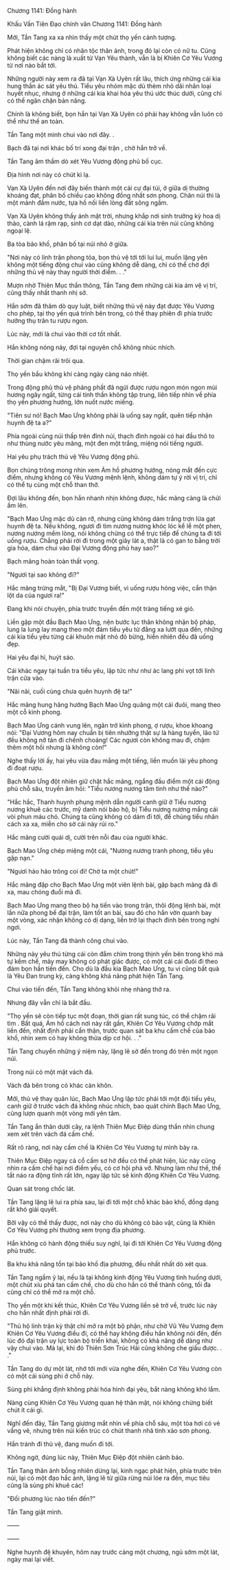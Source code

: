 




Chương 1141: Đồng hành


Khấu Vấn Tiên Đạo chính văn Chương 1141: Đồng hành

Mới, Tần Tang xa xa nhìn thấy một chút thọ yến cảnh tượng.

Phát hiện không chỉ có nhân tộc thân ảnh, trong đó lại còn có nữ tu. Cũng không biết các nàng là xuất từ Vạn Yêu thành, vẫn là bị Khiên Cơ Yêu Vương từ nơi nào bắt tới.

Những người này xem ra đã tại Vạn Xà Uyên rất lâu, thích ứng những cái kia hung thần ác sát yêu thú. Tiểu yêu nhóm mặc dù thèm nhỏ dãi nhân loại huyết nhục, nhưng ở những cái kia khai hóa yêu thú ước thúc dưới, cũng chỉ có thể ngăn chặn bản năng.

Chính là không biết, bọn hắn tại Vạn Xà Uyên có phải hay không vẫn luôn có thể như thế an toàn.

Tần Tang một mình chui vào nơi đây. .

Bạch đã tại nơi khác bố trí xong đại trận , chờ hắn trở về.

Tần Tang âm thầm dò xét Yêu Vương động phủ bố cục.

Địa hình nơi này có chút kì lạ.

Vạn Xà Uyên đến nơi đây biến thành một cái cự đại túi, ở giữa dị thường khoáng đạt, phân bố chiều cao không đồng nhất sơn phong. Chân núi thì là một mảnh đầm nước, tựa hồ nối liền lòng đất sông ngầm.

Vạn Xà Uyên không thấy ánh mặt trời, nhưng khắp nơi sinh trưởng kỳ hoa dị thảo, cành lá rậm rạp, sinh cơ dạt dào, những cái kia trên núi cũng không ngoại lệ.

Ba tòa bảo khố, phân bố tại núi nhỏ ở giữa.

"Nơi này có linh trận phong tỏa, bọn thủ vệ tới tới lui lui, muốn lặng yên không một tiếng động chui vào cũng không dễ dàng, chỉ có thể chờ đợi những thủ vệ này thay người thời điểm. . ."

Mượn nhờ Thiên Mục thần thông, Tần Tang đem những cái kia ám vệ vị trí, cũng thấy nhất thanh nhị sở.

Hắn sớm đã thăm dò quy luật, biết những thủ vệ này đạt được Yêu Vương cho phép, tại thọ yến quá trình bên trong, có thể thay phiên đi phía trước hưởng thụ trân tu rượu ngon.

Lúc này, mới là chui vào thời cơ tốt nhất.

Hắn không nóng nảy, đợi tại nguyên chỗ không nhúc nhích.

Thời gian chậm rãi trôi qua.

Thọ yến bầu không khí càng ngày càng náo nhiệt.

Trong động phủ thủ vệ phảng phất đã ngửi được rượu ngon món ngon mùi hương ngây ngất, từng cái tinh thần không tập trung, liên tiếp nhìn về phía thọ yến phương hướng, lớn nuốt nước miếng.

"Tiên sư nó! Bạch Mao Ưng không phải là uống say ngất, quên tiếp nhận huynh đệ ta a?"

Phía ngoài cùng núi thấp trên đỉnh núi, thạch đình ngoài có hai đầu thô to như thùng nước yêu mãng, một đen một trắng, miệng nói tiếng người.

Hai yêu phụ trách thủ vệ Yêu Vương động phủ.

Bọn chúng trông mong nhìn xem Ám hồ phương hướng, nóng mắt đến cực điểm, nhưng không có Yêu Vương mệnh lệnh, không dám tự ý rời vị trí, chỉ có thể tụ cùng một chỗ than thở.

Đợi lâu không đến, bọn hắn nhanh nhịn không được, hắc mãng càng là chửi ầm lên.

"Bạch Mao Ưng mặc dù càn rỡ, nhưng cũng không dám trắng trợn lừa gạt huynh đệ ta. Nếu không, ngươi đi tìm nương nương khóc lóc kể lể một phen, nương nương mềm lòng, nói không chừng có thể trực tiếp để chúng ta đi tới uống rượu. Chẳng phải rời đi trong một giây lát a, thật là có gan to bằng trời gia hỏa, dám chui vào Đại Vương động phủ hay sao?"

Bạch mãng hoàn toàn thất vọng.

"Ngươi tại sao không đi?"

Hắc mãng trừng mắt, "Bị Đại Vương biết, vì uống rượu hỏng việc, cẩn thận lột da của ngươi ra!"

Đang khi nói chuyện, phía trước truyền đến một tràng tiếng xé gió.

Liền gặp một đầu Bạch Mao Ưng, nện bước lục thân không nhận bộ pháp, lung la lung lay mang theo một đám tiểu yêu từ đằng xa lướt qua đến, những cái kia tiểu yêu từng cái khuôn mặt nhỏ đỏ bừng, hiển nhiên đều đã uống đẹp.

Hai yêu đại hỉ, huýt sáo.

Cái khác ngay tại tuần tra tiểu yêu, lập tức như như ác lang phi vọt tới linh trận cửa vào.

"Nãi nãi, cuối cùng chưa quên huynh đệ ta!"

Hắc mãng hung hăng hướng Bạch Mao Ưng quăng một cái đuôi, mang theo một cỗ kình phong.

Bạch Mao Ưng cánh vung lên, ngăn trở kình phong, ợ rượu, khoe khoang nói: "Đại Vương hôm nay chuẩn bị tiên nhưỡng thật sự là hàng tuyển, lão tử đều không nỡ tán đi chếnh choáng! Các ngươi còn không mau đi, chậm thêm một hồi nhưng là không còn!"

Nghe thấy lời ấy, hai yêu vừa đau mắng một tiếng, liền muốn lái yêu phong đi đoạt rượu.

Bạch Mao Ưng đột nhiên giữ chặt hắc mãng, ngẩng đầu điểm một cái động phủ chỗ sâu, truyền âm hỏi: "Tiểu nương nương tâm tình như thế nào?"

"Hắc hắc, Thanh huynh phụng mệnh dẫn người canh giữ ở Tiểu nương nương khuê các trước, mỹ danh nói bảo hộ, bị Tiểu nương nương mắng cái vòi phun máu chó. Chúng ta cũng không có dám đi tới, để chúng tiểu nhân cách xa xa, miễn cho sờ cái này rủi ro."

Hắc mãng cười quái dị, cười trên nỗi đau của người khác.

Bạch Mao Ưng chép miệng một cái, "Nương nương tranh phong, tiểu yêu gặp nạn."

"Ngươi hảo hảo trông coi đi! Chờ ta một chút!"

Hắc mãng đập cho Bạch Mao Ưng một viên lệnh bài, gặp bạch mãng đã đi xa, mau chóng đuổi mà đi.

Bạch Mao Ưng mang theo bộ hạ tiến vào trong trận, thôi động lệnh bài, một lần nữa phong bế đại trận, làm tốt an bài, sau đó cho hắn vờn quanh bay một vòng, xác nhận không có dị dạng, liền trở lại thạch đình bên trong nghỉ ngơi.

Lúc này, Tần Tang đã thành công chui vào.

Những này yêu thú từng cái còn đắm chìm trong thịnh yến bên trong khó mà tự kềm chế, mảy may không có phát giác được, có một cái cái đuôi đi theo đám bọn hắn tiến đến. Cho dù là đầu kia Bạch Mao Ưng, tu vi cũng bất quá là Yêu Đan trung kỳ, càng không khả năng phát hiện Tần Tang.

Chui vào tiến đến, Tần Tang không khỏi nhẹ nhàng thở ra.

Nhưng đây vẫn chỉ là bắt đầu.

"Thọ yến sẽ còn tiếp tục một đoạn, thời gian rất sung túc, có thể chậm rãi tìm . Bất quá, Ám hồ cách nơi này rất gần, Khiên Cơ Yêu Vương chớp mắt liền đến, nhất định phải cẩn thận, trước quan sát ba khu cấm chế của bảo khố, nhìn xem có hay không thừa dịp cơ hội. . ."

Tần Tang chuyển những ý niệm này, lặng lẽ sờ đến trong đó trên một ngọn núi.

Trong núi có một mặt vách đá.

Vách đá bên trong có khác càn khôn.

Mới, thủ vệ thay quân lúc, Bạch Mao Ưng lập tức phái tới một đội tiểu yêu, canh giữ ở trước vách đá không nhúc nhích, bao quát chính Bạch Mao Ưng, cũng lượn quanh một vòng mới yên tâm.

Tần Tang ẩn thân dưới cây, ra lệnh Thiên Mục Điệp dùng thần nhìn chung xem xét trên vách đá cấm chế.

Rất rõ ràng, nơi này cấm chế là Khiên Cơ Yêu Vương tự mình bày ra.

Thiên Mục Điệp ngay cả cổ cấm sơ hở đều có thể phát hiện, lúc này cũng nhìn ra cấm chế hai nơi điểm yếu, có cơ hội phá vỡ. Nhưng làm như thế, thế tất náo ra động tĩnh rất lớn, ngay lập tức sẽ kinh động Khiên Cơ Yêu Vương.

Quan sát trong chốc lát.

Tần Tang lặng lẽ lui ra phía sau, lại đi tới một chỗ khác bảo khố, đồng dạng rất khó giải quyết.

Bởi vậy có thể thấy được, nơi này cho dù không có bảo vật, cũng là Khiên Cơ Yêu Vương phi thường xem trọng địa phương.

Hắn không có hành động thiếu suy nghĩ, lại đi tới Khiên Cơ Yêu Vương động phủ trước.

Ba khu khả năng tồn tại bảo khố địa phương, đều nhất nhất dò xét qua.

Tần Tang ngầm ỷ lại, nếu là tại không kinh động Yêu Vương tình huống dưới, một chút xíu phá tan cấm chế, cho dù cho hắn có thể thành công, tối đa cũng chỉ có thể mở ra một chỗ.

Thọ yến một khi kết thúc, Khiên Cơ Yêu Vương liền sẽ trở về, trước lúc này cho hắn nhất định phải rời đi.

"Thủ hộ linh trận kỳ thật chỉ mở ra một bộ phận, như chờ Vũ Yêu Vương đem Khiên Cơ Yêu Vương điều đi, có thể hay không điều hắn không nói đến, đến lúc đó đại trận uy lực toàn bộ triển khai, không có khả năng dễ dàng như vậy chui vào. Mà lại, khi đó Thiên Sơn Trúc Hải cũng không che giấu được. . ."

Tần Tang do dự một lát, nhớ tới mới vừa nghe đến, Khiên Cơ Yêu Vương còn có một cái sủng phi ở chỗ này.

Sủng phi khẳng định không phải hóa hình đại yêu, bắt nàng không khó lắm.

Nàng cùng Khiên Cơ Yêu Vương quan hệ thân mật, nói không chừng biết chút ít cái gì.

Nghĩ đến đây, Tần Tang giương mắt nhìn về phía chỗ sâu, một tòa hơi có vẻ vắng vẻ, nhưng trên núi kiến trúc có chút thanh nhã tinh xảo sơn phong.

Hắn tránh đi thủ vệ, đang muốn đi tới.

Không ngờ, đúng lúc này, Thiên Mục Điệp đột nhiên cảnh báo.

Tần Tang thân ảnh bỗng nhiên dừng lại, kinh ngạc phát hiện, phía trước trên núi, lại có một đạo hắc ảnh, lặng lẽ từ giữa rừng núi lóe ra đến, mục tiêu cũng là sủng phi khuê các!

"Đối phương lúc nào tiến đến?"

Tần Tang giật mình.

——

——

Nghe huynh đệ khuyên, hôm nay trước càng một chương, ngủ sớm một lát, ngày mai lại viết.




